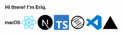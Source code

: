 ### Hi there! I'm Eriq.

<img alt='macOS' height=50 src="images/mac.svg"> <img alt='react' height=50 src="images/react.svg"> <img alt='nextJS' height=50 src="images/next.svg"> <img alt='typescript' height=50 src="images/typescript.svg"> <img alt='stitches' height=50 src="images/stitches.svg"> <img alt='visualStudio' height=50 src="images/visual-studio.svg"> <img alt='vercel' height=50 src="images/vercel.svg">
